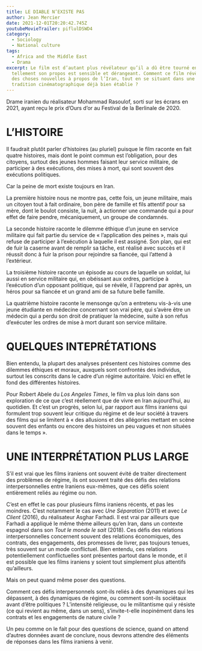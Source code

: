 ```yaml
---
title: LE DIABLE N’EXISTE PAS
author: Jean Mercier
date: 2021-12-01T20:20:42.745Z
youtubeMovieTrailer: piflulDSWD4
category:
  - Sociology
  - National culture
tags:
  - Africa and the Middle East
  - Drama
excerpt: Le film est d’autant plus révélateur qu’il a dû être tourné en secret,
  tellement son propos est sensible et dérangeant. Comment ce film révèle-t-il
  des choses nouvelles à propos de l’Iran, tout en se situant dans une certaine
  tradition cinématographique déjà bien établie ?
---
```

Drame iranien du réalisateur Mohammad Rasoulof, sorti sur les écrans en 2021, ayant reçu le prix d’Ours d’or au Festival de la Berlinale de 2020.

# L’HISTOIRE

Il faudrait plutôt parler d’histoires (au pluriel) puisque le film raconte en fait quatre histoires, mais dont le point commun est l’obligation, pour des citoyens, surtout des jeunes hommes faisant leur service militaire, de participer à des exécutions, des mises à mort, qui sont souvent des exécutions politiques.

Car la peine de mort existe toujours en Iran.

La première histoire nous ne montre pas, cette fois, un jeune militaire, mais un citoyen tout à fait ordinaire, bon père de famille et fils attentif pour sa mère, dont le boulot consiste, la nuit, à actionner une commande qui a pour effet de faire pendre, mécaniquement, un groupe de condamnés.

La seconde histoire raconte le dilemme éthique d’un jeune en service militaire qui fait partie du service de « l’application des peines », mais qui refuse de participer à l’exécution à laquelle il est assigné. Son plan, qui est de fuir la caserne avant de remplir sa tâche, est réalisé avec succès et il réussit donc à fuir la prison pour rejoindre sa fiancée, qui l’attend à l’extérieur.

La troisième histoire raconte un épisode au cours de laquelle un soldat, lui aussi en service militaire qui, en obéissant aux ordres, participe à l’exécution d’un opposant politique, qui se révèle, il l’apprend par après, un héros pour sa fiancée et un grand ami de sa future belle famille.

La quatrième histoire raconte le mensonge qu’on a entretenu vis-à-vis une jeune étudiante en médecine concernant son vrai père, qui s’avère être un médecin qui a perdu son droit de pratiquer la médecine, suite à son refus d’exécuter les ordres de mise à mort durant son service militaire.

# QUELQUES INTEPRÉTATIONS

Bien entendu, la plupart des analyses présentent ces histoires comme des dilemmes éthiques et moraux, auxquels sont confrontés des individus, surtout les conscrits dans le cadre d’un régime autoritaire. Voici en effet le fond des différentes histoires.

Pour Robert Abele du *Los Angeles Times*, le film va plus loin dans son exploration de ce que c’est réellement que de vivre en Iran aujourd’hui, au quotidien. Et c’est un progrès, selon lui, par rapport aux films iraniens qui formulent trop souvent leur critique du régime et de leur société à travers des films qui se limitent à « des allusions et des allégories mettant en scène souvent des enfants ou encore des histoires un peu vagues et non situées dans le temps ».

# UNE INTERPRÉTATION PLUS LARGE

S’il est vrai que les films iraniens ont souvent évité de traiter directement des problèmes de régime, ils ont souvent traité des défis des relations interpersonnelles entre Iraniens eux-mêmes, que ces défis soient entièrement reliés au régime ou non.

C’est en effet le cas pour plusieurs films iraniens récents, et pas les moindres. C’est notamment le cas avec *Une Séparation* (2011) et avec *Le Client* (2016), du réalisateur Asghar Farhadi. Il est vrai par ailleurs que Farhadi a appliqué le même thème ailleurs qu’en Iran, dans un contexte espagnol dans son *Tout le monde le sait* (2018). Ces défis des relations interpersonnelles concernent souvent des relations économiques, des contrats, des engagements, des promesses de livrer, pas toujours tenues, très souvent sur un mode conflictuel. Bien entendu, ces relations potentiellement conflictuelles sont présentes partout dans le monde, et il est possible que les films iraniens y soient tout simplement plus attentifs qu’ailleurs.

Mais on peut quand même poser des questions.

Comment ces défis interpersonnels sont-ils reliés à des dynamiques qui les dépassent, à des dynamiques de régime, ou comment sont-ils sociétaux avant d’être politiques ? L’intensité religieuse, ou le militantisme qui y résiste (ce qui revient au même, dans un sens), s’invite-t-elle inopinément dans les contrats et les engagements de nature civile ?

Un peu comme on le fait pour des questions de science, quand on attend d’autres données avant de conclure, nous devrons attendre des éléments de réponses dans les films iraniens à venir.